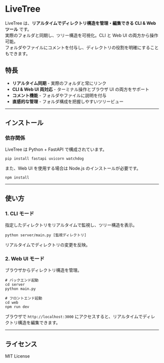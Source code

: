# LiveTree

LiveTree は、**リアルタイムでディレクトリ構造を管理・編集できる CLI & Web ツール** です。  
実際のフォルダと同期し、ツリー構造を可視化。CLI と Web UI の両方から操作可能。  
フォルダやファイルにコメントを付与し、ディレクトリの役割を明確にすることもできます。

## 特長
- **リアルタイム同期** - 実際のフォルダと常にリンク
- **CLI & Web UI 両対応** - ターミナル操作とブラウザ UI の両方をサポート
- **コメント機能** - フォルダやファイルに説明を付与
- **直感的な管理** - フォルダ構成を把握しやすいツリービュー

---

## インストール

### 依存関係
LiveTree は Python + FastAPI で構成されています。

```
pip install fastapi uvicorn watchdog
```

また、Web UI を使用する場合は Node.js のインストールが必要です。

```
npm install
```

---

## 使い方

### 1. CLI モード
指定したディレクトリをリアルタイムで監視し、ツリー構造を表示。

```
python server/main.py [監視ディレクトリ]
```

リアルタイムでディレクトリの変更を反映。

### 2. Web UI モード
ブラウザからディレクトリ構造を管理。

```
# バックエンド起動
cd server
python main.py

# フロントエンド起動
cd web
npm run dev
```

ブラウザで `http://localhost:3000` にアクセスすると、リアルタイムでディレクトリ構造を編集できます。

---

## ライセンス
MIT License
